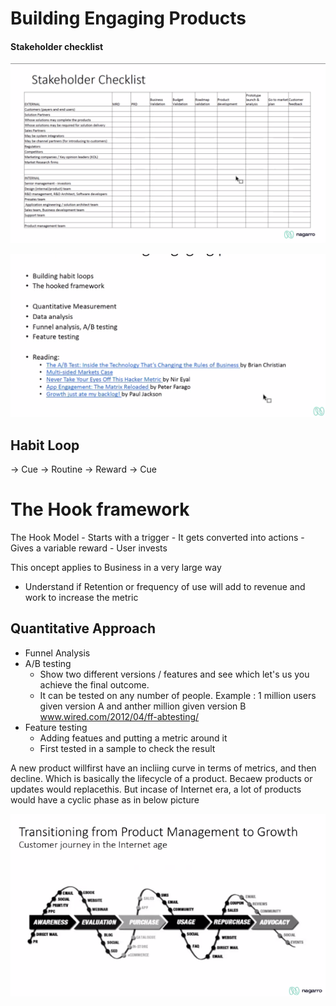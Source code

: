 # Building Engaging Products


#### Stakeholder checklist

![](stakeholder_checklist.png)

![](bepindex.png)



## Habit Loop

-> Cue -> Routine -> Reward -> Cue

# The Hook framework

The Hook Model
	- Starts with a trigger
	- It gets converted into actions
	- Gives a variable reward
	- User invests

This oncept applies to Business in a very large way
- Understand if Retention or frequency of use will add to revenue and work to increase the metric


## Quantitative Approach

- Funnel Analysis
- A/B testing
	- Show two different versions / features and see which let's us you achieve the final outcome. 
	- It can be tested on any number of people. Example : 1 million users given version A and anther million given version B
	www.wired.com/2012/04/ff-abtesting/
- Feature testing
	- Adding featues and putting a metric around it
	-  First tested in a sample to check the result


A new product willfirst have an incliing curve in terms of metrics, and then decline. Which is basically the lifecycle of a product. Becaew products or updates would replacethis. But incase of Internet era, a lot of products would have a cyclic phase as in below picture


![](internet.png)